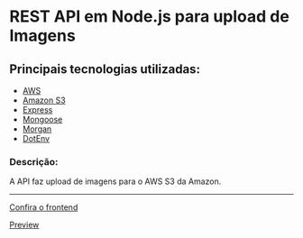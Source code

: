 ﻿# REST API em Node.js para upload de Imagens
 
 ## Principais tecnologias utilizadas:
 
 - [AWS](https://github.com/aws/aws-sdk-js)
 - [Amazon S3](https://github.com/badunk/multer-s3)
 - [Express](https://github.com/expressjs/express)
 - [Mongoose](https://github.com/Automattic/mongoose)
 - [Morgan](https://github.com/expressjs/morgan)
 - [DotEnv](https://github.com/motdotla/dotenv)
 
 ### Descrição:
 
 A API faz upload de imagens para o AWS S3 da Amazon.
 
  ---
 
[Confira o frontend](https://github.com/flaviohugo14/upload-frontend)

[Preview](https://node-upload.herokuapp.com/)
